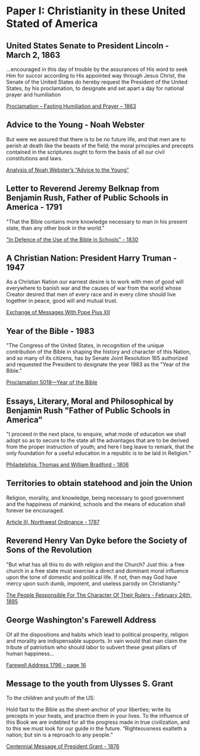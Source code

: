 # Paper I: Christianity in these United Stated of America

## United States Senate to President Lincoln - March 2, 1863

...encouraged in this day of trouble by the assurances of His word to seek Him for succor according to His appointed way through Jesus Christ, the Senate of the United States do hereby request the President of the United States, by his proclamation, to designate and set apart a day for national prayer and humiliation

[Proclamation – Fasting Humiliation and Prayer – 1863](https://wallbuilders.com/resource/proclamation-fasting-humiliation-and-prayer-1863/)

## Advice to the Young - Noah Webster

But were we assured that there is to be no future life, and that men are to perish at death like the beasts of the field; the moral principles and precepts contained in the scriptures ought to form the basis of all our civil constitutions and laws.

[Analysis of Noah Webster’s “Advice to the Young”](https://users.manchester.edu/Student/GJTribbett/Webpage/Noah%20Webster.pdf)

## Letter to Reverend Jeremy Belknap from Benjamin Rush, Father of Public Schools in America - 1791

"That the Bible contains more knowledge necessary to man in his present state, than any other book in the world."

["In Defence of the Use of the Bible in Schools" - 1830](https://wallbuilders.com/resource/a-defence-of-the-use-of-the-bible-in-schools/)

## A Christian Nation: President Harry Truman - 1947

As a Christian Nation our earnest desire is to work with men of good will everywhere to banish war and the causes of war from the world whose Creator desired that men of every race and in every clime should live together in peace, good will and mutual trust.

[Exchange of Messages With Pope Pius XII](https://www.presidency.ucsb.edu/documents/exchange-messages-with-pope-pius-xii)

## Year of the Bible - 1983

"The Congress of the United States, in recognition of the unique contribution of the Bible in shaping the history and character of this Nation, and so many of its citizens, has by Senate Joint Resolution 165 authorized and requested the President to designate the year 1983 as the "Year of the Bible."

[Proclamation 5018—Year of the Bible](https://www.govinfo.gov/content/pkg/STATUTE-97/pdf/STATUTE-97-Pg1545.pdf)

## Essays, Literary, Moral and Philosophical by Benjamin Rush "Father of Public Schools in America"

"I proceed in the next place, to enquire, what mode of education we shall adopt so as to secure to the state all the advantages that are to be derived from the proper instruction of youth; and here I beg leave to remark, that the only foundation for a useful education in a republic is to be laid in Religion."

[Philadelphia: Thomas and William Bradford - 1806](https://archive.org/details/essaysliterarymo00inrush/page/8/mode/2up)

## Territories to obtain statehood and join the Union

Religion, morality, and knowledge, being necessary to good government and the happiness of mankind, schools and the means of education shall forever be encouraged.

[Article III, Northwest Ordinance - 1787](https://www.archives.gov/milestone-documents/northwest-ordinance)

## Reverend Henry Van Dyke before the Society of Sons of the Revolution

"But what has all this to do with religion and the Church? 
Just this: a free church in a free state must exercise a direct and dominant moral influence upon the tone of domestic and political life. 
If not, then may God have mercy upon such dumb, impotent, and useless parody on Christianity."

[The People Responsible For The Character Of Their Rulers - February 24th, 1895](https://wallbuilders.com/resource/sermon-people-responsible-for-character-of-rulers-1895/)

## George Washington's Farewell Address

Of all the dispositions and habits which lead to political prosperity, religion and morality are indispensable supports. In vain would that man claim the tribute of patriotism who should labor to subvert these great pillars of human happiness...

[Farewell Address 1796 - page 16](https://www.senate.gov/artandhistory/history/resources/pdf/Washingtons_Farewell_Address.pdf?utm_source=substack&utm_medium=email)


## Message to the youth from Ulysses S. Grant 

To the children and youth of the US:

Hold fast to the Bible as the sheet-anchor of your liberties; write its precepts in your heats, and practice them in your lives. To the influence of this Book we are indebted for all the progress made in true civilization, and to this we must look for our guide in the future. “Righteousness exalteth a nation; but sin is a reproach to any people.”

[Centennial Message of President Grant - 1876](https://wallbuilders.com/resource/message-of-president-grant-to-the-children-and-youth-of-the-u-s/)